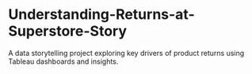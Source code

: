 # Understanding-Returns-at-Superstore-Story
A data storytelling project exploring key drivers of product returns using Tableau dashboards and insights.
